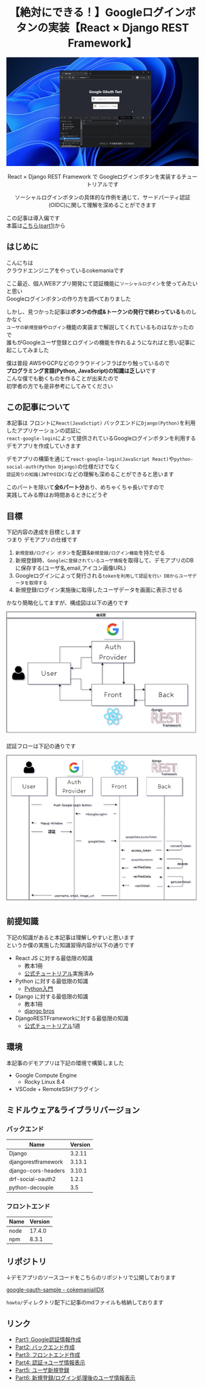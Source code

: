 <div align="center">

# 【絶対にできる！】Googleログインボタンの実装【React × Django REST Framework】

![Google_Login_GIF_demo](./images/google_login_demo.gif)

React × Django REST Framework で Googleログインボタンを実装するチュートリアルです

ソーシャルログインボタンの具体的な作例を通じて、サードパーティ認証(OIDC)に関して理解を深めることができます

</div>

この記事は導入偏です  
本篇は[こちら(part1)](./part1.md)から

## はじめに

こんにちは  
クラウドエンジニアをやっているcokemaniaです

ここ最近、個人WEBアプリ開発にて認証機能に`ソーシャルログイン`を使ってみたいと思い  
Googleログインボタンの作り方を調べておりました

しかし、見つかった記事は**ボタンの作成&トークンの発行で終わっている**ものしかなく  
`ユーザの新規登録`や`ログイン`機能の実装まで解説してくれているものはなかったので  
誰もがGoogleユーザ登録とログインの機能を作れるようになればと思い記事に起こしてみました

僕は普段 AWSやGCPなどのクラウドインフラばかり触っているので  
**プログラミング言語(Python, JavaScript)の知識は乏しい**です  
こんな僕でも動くものを作ることが出来たので  
初学者の方でも是非参考にしてみてください

## この記事について

本記事は フロントに`React(JavaSctipt)` バックエンドに`Django(Python)`を利用したアプリケーションの認証に  
`react-google-login`によって提供されているGoogleログインボタンを利用するデモアプリを作成していきます

デモアプリの構築を通じて`react-google-login(JavaScript React)`や`python-social-auth(Python Django)`の仕様だけでなく  
`認証周りの知識(JWTやOIDC)`などの理解も深めることができると思います

このパートを除いて**全6パート分**あり、めちゃくちゃ長いですので  
実践してみる際はお時間あるときにどうぞ

## 目標

下記内容の達成を目標とします  
つまり デモアプリの仕様です

1. `新規登録/ログイン ボタン`を配置&`新規登録/ログイン機能`を持たせる
2. 新規登録時、`Googleに登録されているユーザ情報`を取得して、デモアプリのDBに保存する(ユーザ名,email,アイコン画像URL)
3. Googleログインによって発行される`tokenを利用して認証を行い DBからユーザデータを取得する`
4. 新規登録/ログイン実施後に取得したユーザデータを画面に表示させる

かなり簡略化してますが、構成図は以下の通りです

![structure](./images/structure.png)

認証フローは下記の通りです

![showUserDetail](./images/showUserDetail.png)

## 前提知識

下記の知識があると本記事は理解しやすいと思います  
というか僕の実施した知識習得内容が以下の通りです

- React JS に対する最低限の知識
  - 教本1冊
  - [公式チュートリアル](https://ja.reactjs.org/tutorial/tutorial.html)実施済み
- Python に対する最低限の知識
  - [Python入門](https://python.keicode.com/lang/)
- Django に対する最低限の知識
  - 教本1冊
  - [django bros](https://djangobrothers.com/)
- DjangoRESTFrameworkに対する最低限の知識
  - [公式チュートリアル](https://www.django-rest-framework.org/tutorial/1-serialization/)1週

## 環境

本記事のデモアプリは下記の環境で構築しました

- Google Compute Engine
  - Rocky Linux 8.4
- VSCode + RemoteSSHプラグイン

## ミドルウェア&ライブラリバージョン

### バックエンド

| Name                | Version |
| ------------------- | ------- |
| Django              | 3.2.11  |
| djangorestframework | 3.13.1  |
| django-cors-headers | 3.10.1  |
| drf-social-oauth2   | 1.2.1   |
| python-decouple     | 3.5     |

### フロントエンド

| Name | Version |
| ---- | ------- |
| node | 17.4.0  |
| npm  | 8.3.1   |

## リポジトリ

↓デモアプリのソースコードをこちらのリポジトリで公開しております

[google-oauth-sample - cokemaniaIIDX](https://github.com/cokemaniaIIDX/google-oauth-sample)

`howto/`ディレクトリ配下に記事のmdファイルも格納しております

## リンク

- [Part1: Google認証情報作成](./part1.md)
- [Part2: バックエンド作成](./part2.md)
- [Part3: フロントエンド作成](./part3.md)
- [Part4: 認証→ユーザ情報表示](./part4.md)
- [Part5: ユーザ新規登録](./part5.md)
- [Part6: 新規登録/ログイン処理後のユーザ情報表示](./part6.md)